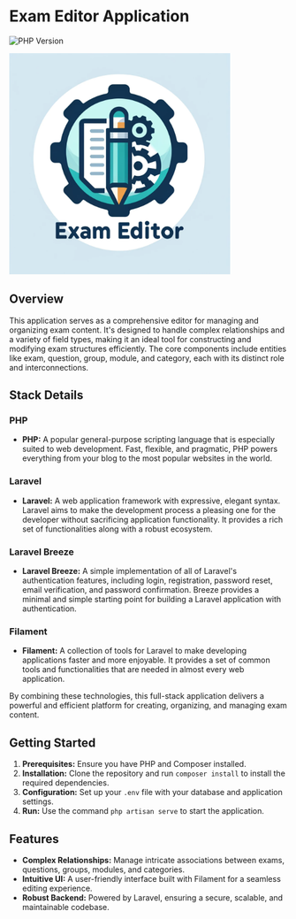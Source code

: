# Exam Editor Application

<img src="https://img.shields.io/badge/PHP-8.0.3-blue" alt="PHP Version">

<img 
style="display: inline-block; max-width:400px; margin: 0px auto;"
src="/public/logo.png" alt="App logo">


## Overview

This application serves as a comprehensive editor for managing and organizing exam content. It's designed to handle complex relationships and a variety of field types, making it an ideal tool for constructing and modifying exam structures efficiently. The core components include entities like exam, question, group, module, and category, each with its distinct role and interconnections.

## Stack Details

### PHP
- **PHP:** A popular general-purpose scripting language that is especially suited to web development. Fast, flexible, and pragmatic, PHP powers everything from your blog to the most popular websites in the world.

### Laravel
- **Laravel:** A web application framework with expressive, elegant syntax. Laravel aims to make the development process a pleasing one for the developer without sacrificing application functionality. It provides a rich set of functionalities along with a robust ecosystem.

### Laravel Breeze
- **Laravel Breeze:** A simple implementation of all of Laravel's authentication features, including login, registration, password reset, email verification, and password confirmation. Breeze provides a minimal and simple starting point for building a Laravel application with authentication.

### Filament
- **Filament:** A collection of tools for Laravel to make developing applications faster and more enjoyable. It provides a set of common tools and functionalities that are needed in almost every web application.

By combining these technologies, this full-stack application delivers a powerful and efficient platform for creating, organizing, and managing exam content.

## Getting Started

1. **Prerequisites:** Ensure you have PHP and Composer installed.
2. **Installation:** Clone the repository and run `composer install` to install the required dependencies.
3. **Configuration:** Set up your `.env` file with your database and application settings.
4. **Run:** Use the command `php artisan serve` to start the application.

## Features

- **Complex Relationships:** Manage intricate associations between exams, questions, groups, modules, and categories.
- **Intuitive UI:** A user-friendly interface built with Filament for a seamless editing experience.
- **Robust Backend:** Powered by Laravel, ensuring a secure, scalable, and maintainable codebase.

